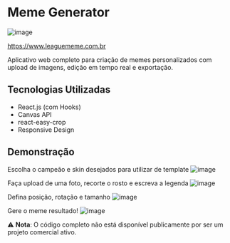 # Meme Generator

![image](https://github.com/user-attachments/assets/55017a41-cd3a-450e-b554-49d982667ae3)

https://www.leaguememe.com.br


Aplicativo web completo para criação de memes personalizados com upload de imagens, edição em tempo real e exportação.

## Tecnologias Utilizadas
- React.js (com Hooks)
- Canvas API
- react-easy-crop
- Responsive Design

## Demonstração

Escolha o campeão e skin desejados para utilizar de template
![image](https://github.com/user-attachments/assets/c59508eb-0988-4b6a-8baa-843f44b51dba)

Faça upload de uma foto, recorte o rosto e escreva a legenda
![image](https://github.com/user-attachments/assets/7bf87045-e3ef-4c42-8d77-3c565ea43cb9)

Defina posição, rotação e tamanho
![image](https://github.com/user-attachments/assets/07b6c388-337d-4259-bee4-e8b701942090)

Gere o meme resultado!
![image](https://github.com/user-attachments/assets/5a4f9d97-a109-42e3-8858-7f3f9269fbd9)


⚠️ **Nota**: O código completo não está disponível publicamente por ser um projeto comercial ativo.
